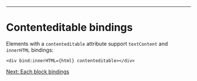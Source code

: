 ------
# **Contenteditable bindings**
Elements with a `contenteditable` attribute support `textContent` and `innerHTML` bindings:
```svelte title="src/routes/part2/advanced-bindings/contenteditable-bindings/+page.svelte" "bind:innerHTML={html}"
<div bind:innerHTML={html} contenteditable></div>
```

[Next: Each block bindings](/part2/advanced-bindings/each-block)